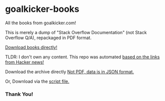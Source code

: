 # goalkicker-books

All the books from goalkicker.com!

This is merely a dump of "Stack Overflow Documentation" (not Stack Overflow Q/A), repackaged in PDF format.

[Download books directly!](http://books.goalkicker.com/all.zip)

TLDR: I don't own any content. This repo was automated [based on the links from Hacker news!](https://news.ycombinator.com/item?id=16186329)

Download the archive directly [Not PDF, data is in JSON format.](https://archive.org/details/documentation-dump.7z)

Or, Download via the [script file.](https://github.com/cdrrazan/goalkicker-books/blob/master/dowload.sh)

### Thank You!